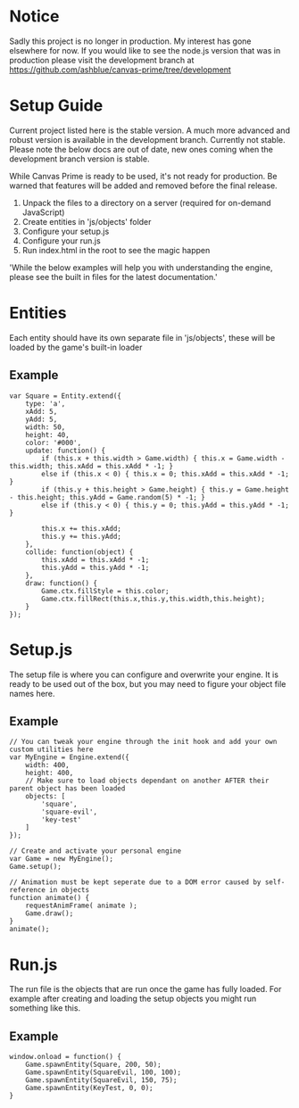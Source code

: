 Notice
=============

Sadly this project is no longer in production. My interest has gone elsewhere for now. If you would like to see the
node.js version that was in production please visit the development branch at 
https://github.com/ashblue/canvas-prime/tree/development

Setup Guide
=============

Current project listed here is the stable version. A much more advanced and robust version is available in the 
development branch. Currently not stable. Please note the below docs are out of date, new ones coming when the development
branch version is stable.

While Canvas Prime is ready to be used, it's not ready for production. Be warned that features will be added and removed before the final release.

1. Unpack the files to a directory on a server (required for on-demand JavaScript)
2. Create entities in 'js/objects' folder
3. Configure your setup.js
4. Configure your run.js
5. Run index.html in the root to see the magic happen

'While the below examples will help you with understanding the engine, please see the built in files for the latest documentation.'

# Entities

Each entity should have its own separate file in 'js/objects', these will be loaded by the game's built-in loader

## Example

    var Square = Entity.extend({
        type: 'a',
        xAdd: 5,
        yAdd: 5,
        width: 50,
        height: 40,
        color: '#000',
        update: function() {
            if (this.x + this.width > Game.width) { this.x = Game.width - this.width; this.xAdd = this.xAdd * -1; }
            else if (this.x < 0) { this.x = 0; this.xAdd = this.xAdd * -1; }
            if (this.y + this.height > Game.height) { this.y = Game.height - this.height; this.yAdd = Game.random(5) * -1; }
            else if (this.y < 0) { this.y = 0; this.yAdd = this.yAdd * -1; }
            
            this.x += this.xAdd;
            this.y += this.yAdd;
        },
        collide: function(object) {
            this.xAdd = this.xAdd * -1;
            this.yAdd = this.yAdd * -1;
        },
        draw: function() {
            Game.ctx.fillStyle = this.color;
            Game.ctx.fillRect(this.x,this.y,this.width,this.height);
        }
    });



# Setup.js

The setup file is where you can configure and overwrite your engine. It is ready to be used out of the box, but you may need to figure your object file names here.

## Example

    // You can tweak your engine through the init hook and add your own custom utilities here
    var MyEngine = Engine.extend({
        width: 400,
        height: 400,
        // Make sure to load objects dependant on another AFTER their parent object has been loaded
        objects: [
            'square',
            'square-evil',
            'key-test'
        ]
    });
      
    // Create and activate your personal engine
    var Game = new MyEngine();
    Game.setup();
        
    // Animation must be kept seperate due to a DOM error caused by self-reference in objects
    function animate() {
        requestAnimFrame( animate );
        Game.draw();
    }
    animate();


# Run.js

The run file is the objects that are run once the game has fully loaded. For example after creating and loading the setup objects you might run something like this.

## Example

    window.onload = function() {    
        Game.spawnEntity(Square, 200, 50);
        Game.spawnEntity(SquareEvil, 100, 100);
        Game.spawnEntity(SquareEvil, 150, 75);
        Game.spawnEntity(KeyTest, 0, 0);
    }
